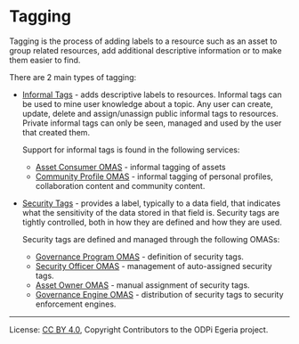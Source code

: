 <!-- SPDX-License-Identifier: CC-BY-4.0 -->
<!-- Copyright Contributors to the ODPi Egeria project. -->

# Tagging

Tagging is the process of adding labels to a resource such as an
asset to group related resources, add additional descriptive
information or to make them easier to find.

There are 2 main types of tagging:

* [Informal Tags](informal-tags.md) - adds descriptive labels to resources.
  Informal tags can be used to mine user knowledge about a topic.
  Any user can create, update, delete and assign/unassign public informal tags to resources.
  Private informal tags can only be seen, managed and used by the user that created them.

  Support for informal tags is found in the following services:

  * [Asset Consumer OMAS](../../../asset-consumer) - informal tagging of assets
  * [Community Profile OMAS](../../../community-profile) - informal tagging of personal profiles, collaboration content and community content.

* [Security Tags](security-tags.md) - provides a label, typically to a data field,
  that indicates what the sensitivity of the data stored in that field is.
  Security tags are tightly controlled, both in how they are defined and how they are used.

  Security tags are defined and managed through the following OMASs:
  
  * [Governance Program OMAS](../../../governance-program) - definition of security tags.
  * [Security Officer OMAS](../../../security-officer) - management of auto-assigned security tags.
  * [Asset Owner OMAS](../../../asset-owner) - manual assignment of security tags.
  * [Governance Engine OMAS](../../../governance-engine) - distribution of security tags to security enforcement engines.



----
License: [CC BY 4.0](https://creativecommons.org/licenses/by/4.0/),
Copyright Contributors to the ODPi Egeria project.